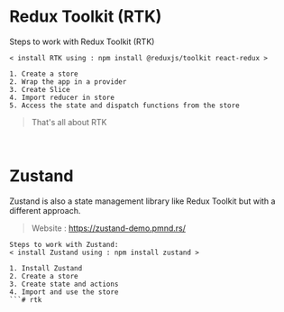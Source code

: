 # Redux Toolkit (RTK)

Steps to work with Redux Toolkit (RTK)

```
< install RTK using : npm install @reduxjs/toolkit react-redux >

1. Create a store
2. Wrap the app in a provider
3. Create Slice
4. Import reducer in store
5. Access the state and dispatch functions from the store
```

> That's all about RTK

<br>

# Zustand
Zustand is also a state management library like Redux Toolkit but with a different approach. <br>
> Website : https://zustand-demo.pmnd.rs/

```
Steps to work with Zustand:
< install Zustand using : npm install zustand >

1. Install Zustand
2. Create a store
3. Create state and actions
4. Import and use the store
```# rtk
